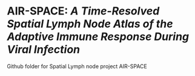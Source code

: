 # **AIR-SPACE:** ***A Time-Resolved Spatial Lymph Node Atlas of the Adaptive Immune Response During Viral Infection***
Github folder for Spatial Lymph node project AIR-SPACE
